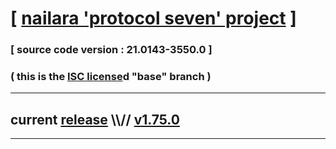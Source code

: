 
# [ [nailara 'protocol seven' project](http://nailara.network/) ]

### [ source code version : 21.0143-3550.0 ]

### ( this is the [ISC license](license)d "base" branch )
---
## current [release](https://github.com/taekiten/nailara/releases) \\\\// [v1.75.0](https://github.com/taekiten/nailara/releases/tag/v1.75.0)
---
